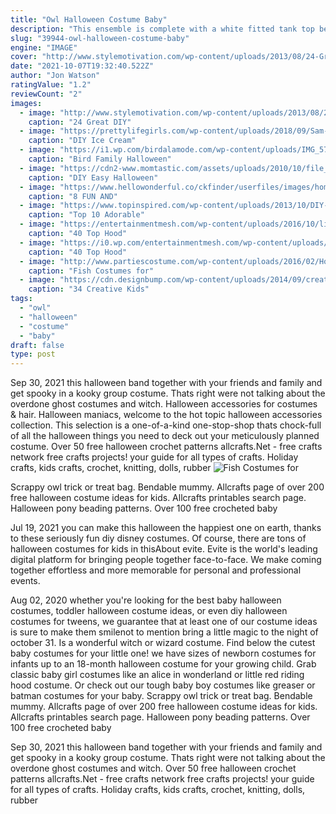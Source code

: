 ```yaml
---
title: "Owl Halloween Costume Baby"
description: "This ensemble is complete with a white fitted tank top bearing the infamous hootie the owl and orange shorts. Its perfect for halloween or just for fun! fandoms are the best: lets face it: we all love a"
slug: "39944-owl-halloween-costume-baby"
engine: "IMAGE"
cover: "http://www.stylemotivation.com/wp-content/uploads/2013/08/24-Great-DIY-Kids-Halloween-Ideas-4.jpg"
date: "2021-10-07T19:32:40.522Z"
author: "Jon Watson"
ratingValue: "1.2"
reviewCount: "2"
images:
  - image: "http://www.stylemotivation.com/wp-content/uploads/2013/08/24-Great-DIY-Kids-Halloween-Ideas-4.jpg"
    caption: "24 Great DIY"
  - image: "https://prettylifegirls.com/wp-content/uploads/2018/09/Sam-Cupcake-9103.jpg"
    caption: "DIY Ice Cream"
  - image: "https://i1.wp.com/birdalamode.com/wp-content/uploads/IMG_5711.jpg?fit=1280%2C1920&ssl=1"
    caption: "Bird Family Halloween"
  - image: "https://cdn2-www.momtastic.com/assets/uploads/2010/10/file_108884_10_1010-wings10.jpg"
    caption: "DIY Easy Halloween"
  - image: "https://www.hellowonderful.co/ckfinder/userfiles/images/homemadehalloween_robot-4.jpg"
    caption: "8 FUN AND"
  - image: "https://www.topinspired.com/wp-content/uploads/2013/10/DIY-Baby-Fish-Costume-Tutorial-2-web.jpg"
    caption: "Top 10 Adorable"
  - image: "https://entertainmentmesh.com/wp-content/uploads/2016/10/little-fox-costume.jpg"
    caption: "40 Top Hood"
  - image: "https://i0.wp.com/entertainmentmesh.com/wp-content/uploads/2016/10/little-Red-Riding-Hood-Costume.jpg"
    caption: "40 Top Hood"
  - image: "http://www.partiescostume.com/wp-content/uploads/2016/02/Homemade-Fish-Costume.jpg"
    caption: "Fish Costumes for"
  - image: "https://cdn.designbump.com/wp-content/uploads/2014/09/creative-halloween-costumes-009.jpg"
    caption: "34 Creative Kids"
tags:
  - "owl"
  - "halloween"
  - "costume"
  - "baby"
draft: false
type: post
---
```


Sep 30, 2021 this halloween band together with your friends and family and get spooky in a kooky group costume. Thats right  were not talking about the overdone ghost costumes and witch. Halloween accessories for costumes & hair. Halloween maniacs, welcome to the hot topic halloween accessories collection. This selection is a one-of-a-kind one-stop-shop thats chock-full of all the halloween things you need to deck out your meticulously planned costume. Over 50 free halloween crochet patterns allcrafts.Net - free crafts network free crafts projects! your guide for all types of crafts. Holiday crafts, kids crafts, crochet, knitting, dolls, rubber
![Fish Costumes for](http://www.partiescostume.com/wp-content/uploads/2016/02/Homemade-Fish-Costume.jpg "Fish Costumes for")

Scrappy owl trick or treat bag. Bendable mummy.  Allcrafts page of over 200 free halloween costume ideas for kids. Allcrafts printables search page. Halloween pony beading patterns. Over 100 free crocheted baby
<!--inArticleAds-->

<!--galleryOne-->

Jul 19, 2021 you can make this halloween the happiest one on earth, thanks to these seriously fun diy disney costumes. Of course, there are tons of halloween costumes for kids in thisAbout evite. Evite is the world's leading digital platform for bringing people together face-to-face. We make coming together effortless and more memorable for personal and professional events.
<!--inArticleAds-->

<!--galleryTwo-->

Aug 02, 2020 whether you're looking for the best baby halloween costumes, toddler halloween costume ideas, or even diy halloween costumes for tweens, we guarantee that at least one of our costume ideas is sure to make them smilenot to mention bring a little magic to the night of october 31. Is a wonderful witch or wizard costume. Find below the cutest baby costumes for your little one! we have sizes of newborn costumes for infants up to an 18-month halloween costume for your growing child. Grab classic baby girl costumes like an alice in wonderland or little red riding hood costume. Or check out our tough baby boy costumes like greaser or batman costumes for your baby. Scrappy owl trick or treat bag. Bendable mummy.  Allcrafts page of over 200 free halloween costume ideas for kids. Allcrafts printables search page. Halloween pony beading patterns. Over 100 free crocheted baby
<!--galleryThree-->

Sep 30, 2021 this halloween band together with your friends and family and get spooky in a kooky group costume. Thats right  were not talking about the overdone ghost costumes and witch. Over 50 free halloween crochet patterns allcrafts.Net - free crafts network free crafts projects! your guide for all types of crafts. Holiday crafts, kids crafts, crochet, knitting, dolls, rubber
